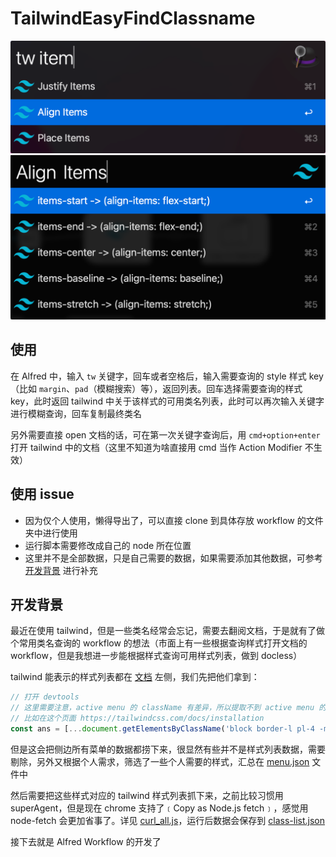 # TailwindEasyFindClassname

<img src="screenshots/1.png" width="694">

<img src="screenshots/2.png" width="694">

## 使用 

在 Alfred 中，输入 `tw` 关键字，回车或者空格后，输入需要查询的 style 样式 key（比如 `margin`、`pad`（模糊搜索）等），返回列表。回车选择需要查询的样式 key，此时返回 tailwind 中关于该样式的可用类名列表，此时可以再次输入关键字进行模糊查询，回车复制最终类名

另外需要直接 open 文档的话，可在第一次关键字查询后，用 `cmd+option+enter` 打开 tailwind 中的文档（这里不知道为啥直接用 cmd 当作 Action Modifier 不生效）

## 使用 issue

* 因为仅个人使用，懒得导出了，可以直接 clone 到具体存放 workflow 的文件夹中进行使用
* 运行脚本需要修改成自己的 node 所在位置
* 这里并不是全部数据，只是自己需要的数据，如果需要添加其他数据，可参考 [开发背景](https://github.com/lessfish/alfred-TailwindEasyFindClassname#%E5%BC%80%E5%8F%91%E8%83%8C%E6%99%AF) 进行补充

## 开发背景

最近在使用 tailwind，但是一些类名经常会忘记，需要去翻阅文档，于是就有了做个常用类名查询的 workflow 的想法（市面上有一些根据查询样式打开文档的 workflow，但是我想进一步能根据样式查询可用样式列表，做到 docless）

tailwind 能表示的样式列表都在 [文档](https://tailwindcss.com/docs/installation) 左侧，我们先把他们拿到：

```js
// 打开 devtools
// 这里需要注意，active menu 的 className 有差异，所以提取不到 active menu 的数据，所以需要在 active menu 是不需要的数据的页面进行提取
// 比如在这个页面 https://tailwindcss.com/docs/installation
const ans = [...document.getElementsByClassName('block border-l pl-4 -ml-px border-transparent hover:border-slate-400 dark:hover:border-slate-500 text-slate-700 hover:text-slate-900 dark:text-slate-400 dark:hover:text-slate-300')].map(item => ({ href: item.href, name: item.innerText}))
```

但是这会把侧边所有菜单的数据都捞下来，很显然有些并不是样式列表数据，需要剔除，另外又根据个人需求，筛选了一些个人需要的样式，汇总在 [menu.json](menu.json) 文件中

然后需要把这些样式对应的 tailwind 样式列表抓下来，之前比较习惯用 superAgent，但是现在 chrome 支持了﹝Copy as Node.js fetch﹞，感觉用 node-fetch 会更加省事了。详见 [curl_all.js](curl_all.js)，运行后数据会保存到 [class-list.json](class-list.json)

接下去就是 Alfred Workflow 的开发了
